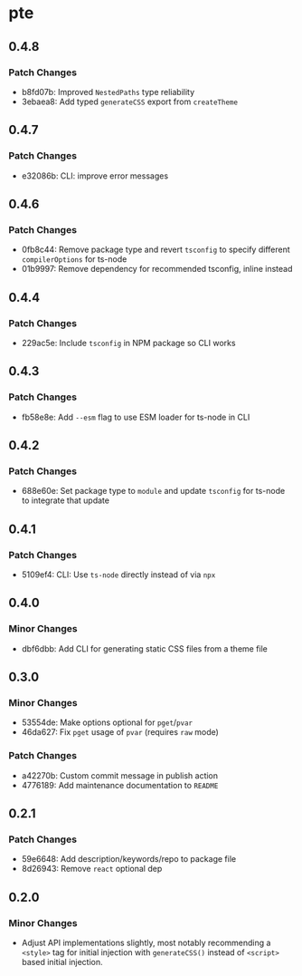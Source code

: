# pte

## 0.4.8

### Patch Changes

- b8fd07b: Improved `NestedPaths` type reliability
- 3ebaea8: Add typed `generateCSS` export from `createTheme`

## 0.4.7

### Patch Changes

- e32086b: CLI: improve error messages

## 0.4.6

### Patch Changes

- 0fb8c44: Remove package type and revert `tsconfig` to specify different `compilerOptions` for ts-node
- 01b9997: Remove dependency for recommended tsconfig, inline instead

## 0.4.4

### Patch Changes

- 229ac5e: Include `tsconfig` in NPM package so CLI works

## 0.4.3

### Patch Changes

- fb58e8e: Add `--esm` flag to use ESM loader for ts-node in CLI

## 0.4.2

### Patch Changes

- 688e60e: Set package type to `module` and update `tsconfig` for ts-node to integrate that update

## 0.4.1

### Patch Changes

- 5109ef4: CLI: Use `ts-node` directly instead of via `npx`

## 0.4.0

### Minor Changes

- dbf6dbb: Add CLI for generating static CSS files from a theme file

## 0.3.0

### Minor Changes

- 53554de: Make options optional for `pget`/`pvar`
- 46da627: Fix `pget` usage of `pvar` (requires `raw` mode)

### Patch Changes

- a42270b: Custom commit message in publish action
- 4776189: Add maintenance documentation to `README`

## 0.2.1

### Patch Changes

- 59e6648: Add description/keywords/repo to package file
- 8d26943: Remove `react` optional dep

## 0.2.0

### Minor Changes

- Adjust API implementations slightly, most notably recommending a `<style>` tag for initial injection with `generateCSS()` instead of `<script>` based initial injection.

